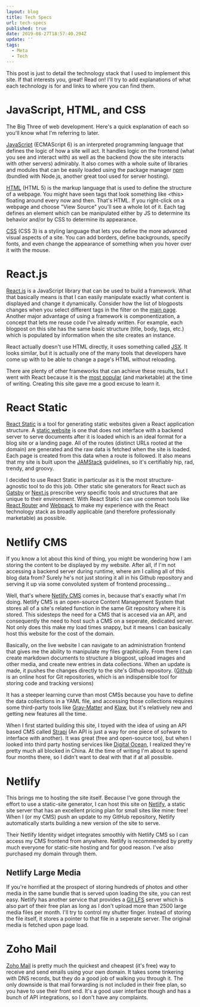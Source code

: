 ```yaml
---
layout: blog
title: Tech Specs
url: tech-specs
published: true
date: 2019-08-27T18:57:40.294Z
update: ''
tags:
  - Meta
  - Tech
---
```

This post is just to detail the technology stack that I used to implement this site. If that interests you, great! Read on! I'll try to add explanations of what each technology is for and links to where you can find them.

# JavaScript, HTML, and CSS

The Big Three of web development. Here's a quick explanation of each so you'll know what I'm referring to later.

[JavaScript](https://en.wikipedia.org/wiki/JavaScript) (ECMAScript 6) is an interpreted programming language that defines the logic of how a site will act. It handles logic on the frontend (what you see and interact with) as well as the backend (how the site interacts with other servers) admirably. It also comes with a whole suite of libraries and modules that can be easily loaded using the package manager [npm](https://nodejs.org/en/) (bundled with Node.js, another great tool used for server hosting).

[HTML](https://en.wikipedia.org/wiki/HTML) (HTML 5) is the markup language that is used to define the structure of a webpage. You might have seen tags that look something like <this\> floating around every now and then. That's HTML. If you right-click on a webpage and choose "View Source" you'll see a whole lot of it. Each tag defines an element which can be manipulated either by JS to determine its behavior and/or by CSS to determine its appearance.

[CSS](https://en.wikipedia.org/wiki/Cascading_Style_Sheets) (CSS 3) is a styling language that lets you define the more advanced visual aspects of a site. You can add borders, define backgrounds, specify fonts, and even change the appearance of something when you hover over it with the mouse.

# React.js

[React.js](https://reactjs.org/) is a JavaScript library that can be used to build a framework. What that basically means is that I can easily manipulate exactly what content is displayed and change it dynamically. Consider how the list of blogposts changes when you select different tags in the filter on the [main page](/blog). Another major advantage of using a framework is componentization, a concept that lets me reuse code I've already written. For example, each blogpost on this site has the same basic structure (title, body, tags, etc.) which is populated by information when the site creates an instance.

React actually doesn't use HTML directly, it uses something called [JSX](https://reactjs.org/docs/introducing-jsx.html). It looks similar, but it is actually one of the many tools that developers have come up with to be able to change a page's HTML without reloading.

There are plenty of other frameworks that can achieve these results, but I went with React because it is the [most popular](https://www.npmtrends.com/angular-vs-react-vs-vue-vs-knockout-vs-ember-source) (and marketable) at the time of writing. Creating this site gave me a good excuse to learn it.

# React Static

[React Static](https://github.com/react-static/react-static) is a tool for generating static websites given a React application structure. A [static website](https://en.wikipedia.org/wiki/Static_web_page) is one that does not interface with a backend server to serve documents after it is loaded which is an ideal format for a blog site or a landing page. All of the routes (distinct URLs rooted at the domain) are generated and the raw data is fetched when the site is loaded. Each page is created from this data when a route is followed. It also means that my site is built upon the [JAMStack](https://jamstack.org/) guidelines, so it's certifiably hip, rad, trendy, and groovy.

I decided to use React Static in particular as it is the most structure-agnostic tool to do this job. Other static site generators for React such as [Gatsby](https://www.gatsbyjs.org/) or [Next.js](https://nextjs.org/) prescribe very specific tools and structures that are unique to their environment. With React Static I can use common tools like [React Router](https://reacttraining.com/react-router/) and [Webpack](https://webpack.js.org/) to make my experience with the React technology stack as broadly applicable (and therefore professionally marketable) as possible.

# Netlify CMS

If you know a lot about this kind of thing, you might be wondering how I am storing the content to be displayed by my website. After all, if I'm not accessing a backend server during runtime, where am I calling all of this blog data from? Surely he's not just storing it all in his Github repository and serving it up via some convoluted system of frontend processing...

Well, that's where [Netlify CMS](https://www.netlifycms.org/) comes in, because that's exactly what I'm doing. Netlify CMS is an open-source Content Management System that stores all of a site's related function in the same Git repository where it is stored. This sidesteps the need for a CMS that is accesed via an API, and consequently the need to host such a CMS on a seperate, dedicated server. Not only does this make my load times snappy, but it means I can basically host this website for the cost of the domain.

Basically, on the live website I can navigate to an administration frontend that gives me the ability to manipulate my files graphically. From there I can create markdown documents to structure a blogpost, upload images and other media, and create new entries in data collections. When an update is made, it pushes the changes directly to the site's Github repository. ([Github](https://github.com/) is an online host for Git repositories, which is an indispensible tool for storing code and tracking versions)

It has a steeper learning curve than most CMSs because you have to define the data collections in a YAML file, and accessing those collections requires some third-party tools like [Gray-Matter](https://github.com/jonschlinkert/gray-matter) and [Klaw](https://github.com/jprichardson/node-klaw), but it's relatively new and getting new features all the time.

When I first started building this site, I toyed with the idea of using an API based CMS called [Strapi](https://strapi.io/) (An API is just a way for one piece of sofware to interface with another). It was great (free and open-source too), but when I looked into third party hosting services like [Digital Ocean](https://www.digitalocean.com/), I realized they're pretty much all blocked in China. At the time of writing I'm about to spend four months there, so I didn't want to deal with that if at all possible.

# Netlify

This brings me to hosting the site itself. Because I've gone through the effort to use a static-site generator, I can host this site on [Netlify](https://www.netlify.com/), a static site server that has an excellent pricing plan for small sites like mine: free! When I (or my CMS) push an update to my GitHub repository, Netlify automatically starts building a new version of the site to serve.

Their Netlify Identity widget integrates smoothly with Netlify CMS so I can access my CMS frontend from anywhere. Netlify is recommended by pretty much everyone for static-site hosting and for good reason. I've also purchased my domain through them.

## Netlify Large Media

If you're horrified at the prospect of storing hundreds of photos and other media in the same bundle that is served upon loading the site, you can rest easy. Netlify has another service that provides a [Git LFS](https://git-lfs.github.com/) server which is also part of their free plan as long as I don't upload more than 2500 large media files per month. I'll try to control my shutter finger. Instead of storing the file itself, it stores a pointer to that file in a seperate server. The original media is fetched upon page load.

# Zoho Mail

[Zoho Mail](https://www.zoho.com/mail/) is pretty much the quickest and cheapest (it's free) way to receive and send emails using your own domain. It takes some tinkering with DNS records, but they do a good job of walking you through it. The only downside is that mail forwarding is not included in their free plan, so you have to use their front end. It's a good user interface though and has a bunch of API integrations, so I don't have any complaints.
